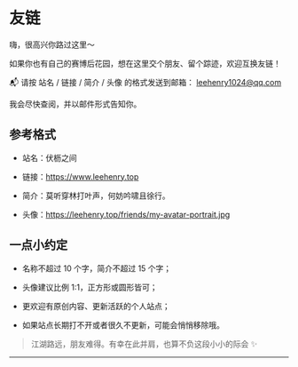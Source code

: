 # 友链

嗨，很高兴你路过这里～

如果你也有自己的赛博后花园，想在这里交个朋友、留个踪迹，欢迎互换友链！

📬 请按 站名 / 链接 / 简介 / 头像 的格式发送到邮箱：
leehenry1024@qq.com

我会尽快查阅，并以邮件形式告知你。

## 参考格式

- 站名：伏枥之间

- 链接：https://www.leehenry.top

- 简介：莫听穿林打叶声，何妨吟啸且徐行。

- 头像：https://leehenry.top/friends/my-avatar-portrait.jpg


## 一点小约定

- 名称不超过 10 个字，简介不超过 15 个字；

- 头像建议比例 1:1，正方形或圆形皆可；

- 更欢迎有原创内容、更新活跃的个人站点；

- 如果站点长期打不开或者很久不更新，可能会悄悄移除哦。

> 江湖路远，朋友难得。有幸在此并肩，也算不负这段小小的际会 ✨

---

